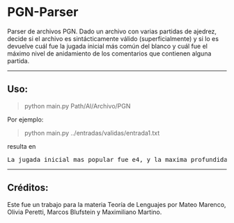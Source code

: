# PGN-Parser

Parser de archivos PGN. Dado un archivo con varias partidas de ajedrez, decide si el archivo es sintácticamente válido (superficialmente) y si lo es
devuelve cuál fue la jugada inicial más común del blanco y cuál fue el máximo nivel de anidamiento de los comentarios que contienen alguna partida.

_______________________________________

## Uso:

> python main.py Path/Al/Archivo/PGN

Por ejemplo:
> python main.py ../entradas/validas/entrada1.txt

resulta en
<pre>
La jugada inicial mas popular fue e4, y la maxima profundidad 2
</pre>

_______________________________________

## Créditos:

Este fue un trabajo para la materia Teoría de Lenguajes por Mateo Marenco, Olivia Peretti, Marcos Blufstein y Maximiliano Martino.
